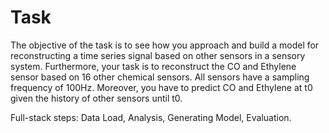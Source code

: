 # Task

The objective of the task is to see how you approach and build a model for reconstructing a time series signal based on other sensors in a sensory system. Furthermore, your task is to reconstruct the CO and Ethylene sensor based on 16 other chemical sensors. All sensors have a sampling frequency of 100Hz. Moreover, you have to predict CO and Ethylene at t0 given the history of other sensors until t0.

Full-stack steps:
Data Load, Analysis, Generating Model, Evaluation.

